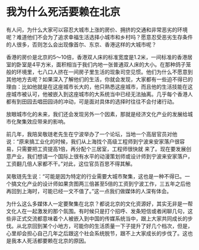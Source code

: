 # 我为什么死活要赖在北京

有人问，为什么大家可以容忍大城市上涨的房价、拥挤的交通和非常恶劣的环境呢？难道他们不会为了追求幸福生活选择小城市和乡村吗？愿意忍受恶劣生存条件的人很多，否则怎么会出现像首尔、东京、香港这样的大城市呢？ 

香港的房价是北京的5～10倍，香港双人床的标准宽度是1.2米，一间标准的香港居室的卧室是4平方米，面积相当于我们内地一张普通双人床的大小。在那种鸽子笼般的环境里，七八口人挤在一间房子里生活的现象司空见惯。他们为什么不愿意到其他地方去呢？如果深入了解他们的生活，你就会发现，大家都有一些迫不得已的理由：比如他就是在这座城市长大的，他只熟悉这座城市，而且他的生活技能在这座城市被认可，他被嵌入到这座城市的大系统当中已经无法抽离。几乎每个香港人都有到田园去唱田园诗的冲动，可是面对具体的选择时往往不会付诸行动。 

放眼城市化的未来，我们还会发现另外一个因素，那就是经济文化产业的发展给城市化聚集效应带来的影响。 

前几年，我陪吴敬琏老先生在宁波举办了一个论坛，当地一个高层官员对他说：“原来搞工业化的时候，我们从上海找个高级工程师到宁波来安家落户很容易，只需要把工资提高1倍，再分配个三居室，工程师很快就 来了。现在要发展创意产业，我们想请一个国际上很有水平的动漫策划师或设计师到宁波来安家落户，工资翻几倍人家都不干。”对此，这位官员百思不得其解。 

吴敬琏先生说：“可能是因为特定的行业需要大城市聚集，这也是一种不得已。一个搞文化产业的设计师如果贪图两三倍甚至5倍的工资到宁波工作，三五年之后他再回到上海时，可能已经一文不值了。”这一点我们做媒体的人深有体会。 

为什么这么多媒体人一定要聚集在北京？都说北京的文化资源好，其实无非是一帮文化人在一起激发的那个氛围。有时候只是打个招呼、发条短信或者闲聊几句，这些非正式交流都意味着个人被嵌入到中国的传媒系统当中，跟上大家共同成长的步伐。从北京回到某个小地方，可能你的生活质量一下子提升了好几个档次，但是，心里却会担心自己几年之后跟这个社会系统脱节，跟不上大家成长的步伐了。这也是我本人死活都要赖在北京的原因。